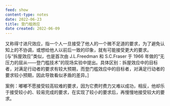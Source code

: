 ```yaml
---
feed: show
content-type: notes
date: 2022-06-23
title: 登门槛效应
date created: 2022-06-09
---
```


又称得寸进尺效应，指一个人一旦接受了他人的一个微不足道的要求，为了避免认知上的不协调，或想给他人以前后一致的印象，就有可能接受更大的要求。 [与“拆屋效应”类似，也是首次由 J.L.Freedman 和 S.C.Fraser 于 1966 年做的“无压力的屈从——登门槛技术”的现场实验中提出。具体区别：拆屋效应中的目标者，对满足行动者的要求有较大预期，而登门槛效应中的目标者，对满足行动者的要求较小预期，因此导致看似矛盾的差异。]

案例：嘟嘟不愿接受较高较难的要求，因为它费时费力又难以成功，相反，他却乐于接受较小的、较易完成的要求，在实现了较小的要求后，再慢慢地接受较大的要求。
